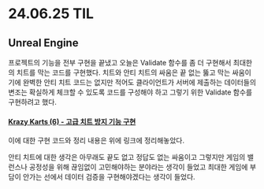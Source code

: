 # 24.06.25 TIL

## Unreal Engine

프로젝트의 기능을 전부 구현을 끝냈고 오늘은 Validate 함수를 좀 더 구현해서 최대한의 치트를 막는 코드를 구현했다. 치트와 안티 치트의 싸움은 끝 없는 뚫고 막는 싸움이기에 완벽한 안티 치트 코드는 없지만 적어도 클라이언트가 서버에 제출하는 데이터들의 변조는 확실하게 체크할 수 있도록 코드를 구성해야 하고 그렇기 위한 Validate 함수를 구현하려고 했다.

#### [Krazy Karts (6) - 고급 치트 방지 기능 구현](</Unreal%20Engine/실습/KrazyKarts/KrazyKarts%20(6).md>)

이에 대한 구현 코드와 정리 내용은 위에 링크에 정리해놓았다.

안티 치트에 대한 생각은 아무래도 끝도 없고 정답도 없는 싸움이고 그렇지만 게임의 밸런스나 공정성을 위해 끊임없이 고민해야하는 분야라는 생각이 들었고 최대한 게임에 부담이 안가는 선에서 데이터 검증을 구현해야겠다는 생각이 들었다.
